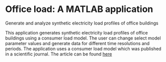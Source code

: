 # Office load: A MATLAB application

Generate and analyze synthetic electricity load profiles of office buildings

This application generates synthetic electricity load profiles of office buildings using a consumer load model. The user can change select model parameter values and generate data for different time resolutions and periods. The application uses a consumer load model which was published in a scientific journal. The article can be found <a href="https://doi.org/10.1016/j.apenergy.2015.10.141">here</a>

